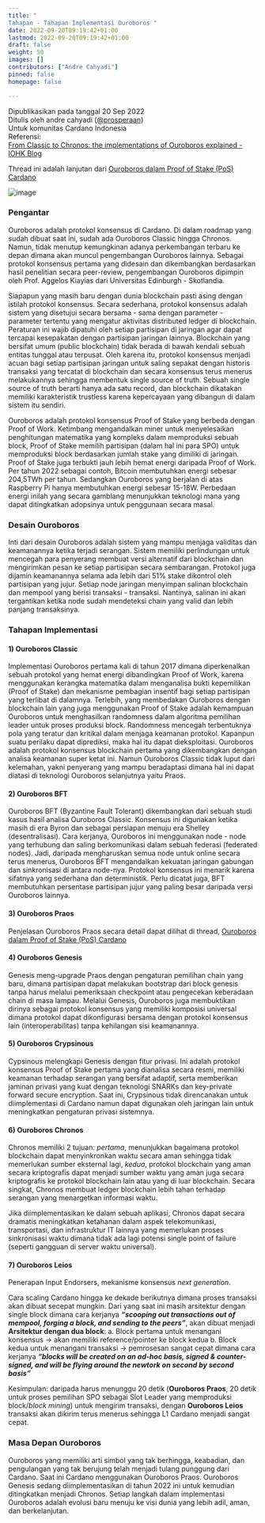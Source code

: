 ```yaml
---
title: "
Tahapan - Tahapan Implementasi Ouroboros "
date: 2022-09-20T09:19:42+01:00
lastmod: 2022-09-20T09:19:42+01:00
draft: false
weight: 50
images: []
contributors: ["Andre Cahyadi"]
pinned: false
homepage: false

---
```


Dipublikasikan pada tanggal 20 Sep 2022<br/>
Ditulis oleh andre cahyadi ([@prosperaan](/u/prosperaan))<br/>
Untuk komunitas Cardano Indonesia<br/>
Referensi:<br/>
[From Classic to Chronos: the implementations of Ouroboros explained - IOHK Blog](https://iohk.io/en/blog/posts/2022/06/03/from-classic-to-chronos-the-implementations-of-ouroboros-explained/)

Thread ini adalah lanjutan dari [Ouroboros dalam Proof of Stake (PoS) Cardano](https://forum.cardano.org/t/ouroboros-dalam-proof-of-stake-pos-cardano/93612)

![image](https://global.discourse-cdn.com/business4/uploads/cardano/original/3X/b/9/b98414da4939706e05ed81fec83cc54848ccc5ef.jpeg)

### [](#pengantar-1)Pengantar

Ouroboros adalah protokol konsensus di Cardano. Di dalam roadmap yang sudah dibuat saat ini, sudah ada Ouroboros Classic hingga Chronos. Namun, tidak menutup kemungkinan adanya perkembangan terbaru ke depan dimana akan muncul pengembangan Ouroboros lainnya. Sebagai protokol konsensus pertama yang didesain dan dikembangkan berdasarkan hasil penelitian secara peer-review, pengembangan Ouroboros dipimpin oleh Prof. Aggelos Kiayias dari Universitas Edinburgh - Skotlandia.

Siapapun yang masih baru dengan dunia blockchain pasti asing dengan istilah protokol konsensus. Secara sederhana, protokol konsensus adalah sistem yang disetujui secara bersama - sama dengan parameter - parameter tertentu yang mengatur aktivitas distributed ledger di blockchain. Peraturan ini wajib dipatuhi oleh setiap partisipan di jaringan agar dapat tercapai kesepakatan dengan partisipan jaringan lainnya. Blockchain yang bersifat umum (public blockchain) tidak berada di bawah kendali sebuah entitas tunggal atau terpusat. Oleh karena itu, protokol konsensus menjadi acuan bagi setiap partisipan jaringan untuk saling sepakat dengan historis transaksi yang tercatat di blockchain dan secara konsensus terus menerus melakukannya sehingga membentuk single source of truth. Sebuah single source of truth berarti hanya ada satu record, dan blockchain dikatakan memiliki karakteristik trustless karena kepercayaan yang dibangun di dalam sistem itu sendiri.

Ouroboros adalah protokol konsensus Proof of Stake yang berbeda dengan Proof of Work. Ketimbang mengandalkan miner untuk menyelesaikan penghitungan matematika yang kompleks dalam memproduksi sebuah block, Proof of Stake memilih partisipan (dalam hal ini para SPO) untuk memproduksi block berdasarkan jumlah stake yang dimiliki di jaringan. Proof of Stake juga terbukti jauh lebih hemat energi daripada Proof of Work. Per tahun 2022 sebagai contoh, Bitcoin membutuhkan energi sebesar 204,5TWh per tahun. Sedangkan Ouroboros yang berjalan di atas Raspberry Pi hanya membutuhkan energi sebesar 15-18W. Perbedaan energi inilah yang secara gamblang menunjukkan teknologi mana yang dapat ditingkatkan adopsinya untuk penggunaan secara masal.

### [](#desain-ouroboros-2)Desain Ouroboros

Inti dari desain Ouroboros adalah sistem yang mampu menjaga validitas dan keamanannya ketika terjadi serangan. Sistem memiliki perlindungan untuk mencegah para penyerang membuat versi alternatif dari blockchain dan mengirimkan pesan ke setiap partisipan secara sembarangan. Protokol juga dijamin keamanannya selama ada lebih dari 51% stake dikontrol oleh partisipan yang jujur.
Setiap node jaringan menyimpan salinan blockchain dan mempool yang berisi transaksi - transaksi. Nantinya, salinan ini akan tergantikan ketika node sudah mendeteksi chain yang valid dan lebih panjang transaksinya.

### [](#tahapan-implementasi-3)Tahapan Implementasi

#### [](#h-1-ouroboros-classic-4)1) Ouroboros Classic

Implementasi Ouroboros pertama kali di tahun 2017 dimana diperkenalkan sebuah protokol yang hemat energi dibandingkan Proof of Work, karena menggunakan kerangka matematika dalam menganalisa bukti kepemilikan (Proof of Stake) dan mekanisme pembagian insentif bagi setiap partisipan yang terlibat di dalamnya. Terlebih, yang membedakan Ouroboros dengan blockchain lain yang juga menggunakan Proof of Stake adalah kemampuan Ouroboros untuk menghasilkan randomness dalam algoritma pemilihan leader untuk proses produksi block. Randomness mencegah terbentuknya pola yang teratur dan kritikal dalam menjaga keamanan protokol. Kapanpun suatu perilaku dapat diprediksi, maka hal itu dapat dieksploitasi. Ouroboros adalah protokol konsensus blockchain pertama yang dikembangkan dengan analisa keamanan super ketat ini. Namun Ouroboros Classic tidak luput dari kelemahan, yakni penyerang yang mampu beradaptasi dimana hal ini dapat diatasi di teknologi Ouroboros selanjutnya yaitu Praos.

#### [](#h-2-ouroboros-bft-5)2) Ouroboros BFT

Ouroboros BFT (Byzantine Fault Tolerant) dikembangkan dari sebuah studi kasus hasil analisa Ouroboros Classic. Konsensus ini digunakan ketika masih di era Byron dan sebagai persiapan menuju era Shelley (desentralisasi). Cara kerjanya, Ouroboros ini menggunakan node - node yang terhubung dan saling berkomunikasi dalam sebuah federasi (federated nodes). Jadi, daripada mengharuskan semua node untuk online secara terus menerus, Ouroboros BFT mengandalkan kekuatan jaringan gabungan dan sinkronisasi di antara node-nya. Protokol konsensus ini menarik karena sifatnya yang sederhana dan deterministik. Perlu dicatat juga, BFT membutuhkan persentase partisipan jujur yang paling besar daripada versi Ouroboros lainnya.

#### [](#h-3-ouroboros-praos-6)3) Ouroboros Praos

Penjelasan Ouroboros Praos secara detail dapat dilihat di thread, [Ouroboros dalam Proof of Stake (PoS) Cardano](https://forum.cardano.org/t/ouroboros-dalam-proof-of-stake-pos-cardano/93612)

#### [](#h-4-ouroboros-genesis-7)4) Ouroboros Genesis

Genesis meng-upgrade Praos dengan pengaturan pemilihan chain yang baru, dimana partisipan dapat melakukan bootstrap dari block genesis tanpa harus melalui pemeriksaan checkpoint atau pengecekan keberadaan chain di masa lampau. Melalui Genesis, Ouroboros juga membuktikan dirinya sebagai protokol konsensus yang memiliki komposisi universal dimana protokol dapat dikonfigurasi bersama dengan protokol konsensus lain (interoperabilitas) tanpa kehilangan sisi keamanannya.

#### [](#h-5-ouroboros-crypsinous-8)5) Ouroboros Crypsinous

Cypsinous melengkapi Genesis dengan fitur privasi. Ini adalah protokol konsensus Proof of Stake pertama yang dianalisa secara resmi, memiliki keamanan terhadap serangan yang bersifat adaptif, serta memberikan jaminan privasi yang kuat dengan teknologi SNARKs dan key-private forward secure encryption. Saat ini, Crypsinous tidak direncanakan untuk diimplementasi di Cardano namun dapat digunakan oleh jaringan lain untuk meningkatkan pengaturan privasi sistemnya.

#### [](#h-6-ouroboros-chronos-9)6) Ouroboros Chronos

Chronos memiliki 2 tujuan: _pertama_, menunjukkan bagaimana protokol blockchain dapat menyinkronkan waktu secara aman sehingga tidak memerlukan sumber eksternal lagi, _kedua_, protokol blockchain yang aman secara kriptografis dapat menjadi sumber waktu yang aman juga secara kriptografis ke protokol blockchain lain atau yang di luar blockchain. Secara singkat, Chronos membuat ledger blockchain lebih tahan terhadap serangan yang menargetkan informasi waktu.

Jika diimplementasikan ke dalam sebuah aplikasi, Chronos dapat secara dramatis meningkatkan ketahanan dalam aspek telekomunikasi, transportasi, dan infrastruktur IT lainnya yang memerlukan proses sinkronisasi waktu dimana tidak ada lagi potensi single point of failure (seperti gangguan di server waktu universal).

#### [](#h-7-ouroboros-leios-10)7) Ouroboros Leios

Penerapan Input Endorsers, mekanisme konsensus _next generation_.

Cara scaling Cardano hingga ke dekade berikutnya dimana proses transaksi akan dibuat secepat mungkin. Dari yang saat ini masih arsitektur dengan single block dimana cara kerjanya _**“scooping out transactions out of mempool, forging a block, and sending to the peers”**_, akan dibuat menjadi **Arsitektur dengan dua block**:
a. Block pertama untuk menangani konsensus → akan memiliki reference/pointer ke block kedua
b. Block kedua untuk menangani transaksi → pemrosesan sangat cepat
dimana cara kerjanya _**“blocks will be created on an ad-hoc basis, signed & counter-signed, and will be flying around the newtork on second by second basis”**_

Kesimpulan: daripada harus menunggu 20 detik (**Ouroboros Praos**, 20 detik untuk proses pemilihan SPO sebagai Slot Leader yang memproduksi block/_block mining_) untuk mengirim transaksi, dengan **Ouroboros Leios** transaksi akan dikirim terus menerus sehingga L1 Cardano menjadi sangat cepat.

### [](#masa-depan-ouroboros-11)Masa Depan Ouroboros

Ouroboros yang memiliki arti simbol yang tak berhingga, keabadian, dan pengulangan yang tak berujung telah menjadi tulang punggung dari Cardano. Saat ini Cardano menggunakan Ouroboros Praos. Ouroboros Genesis sedang diimplementasikan di tahun 2022 ini untuk kemudian ditingkatkan menjadi Chronos. Setiap langkah dalam implementasi Ouroboros adalah evolusi baru menuju ke visi dunia yang lebih adil, aman, dan berkelanjutan.
